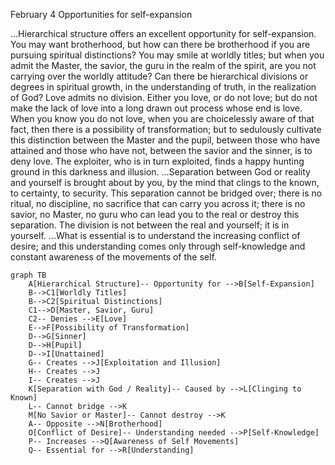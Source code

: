 
February 4
Opportunities for self-expansion

...Hierarchical structure offers an excellent opportunity for self-expansion. You may want brotherhood, but how can there be brotherhood if you are pursuing spiritual distinctions? You may smile at worldly titles; but when you admit the Master, the savior, the guru in the realm of the spirit, are you not carrying over the worldly attitude? Can there be hierarchical divisions or degrees in spiritual growth, in the understanding of truth, in the realization of God? Love admits no division. Either you love, or do not love; but do not make the lack of love into a long drawn out process whose end is love. When you know you do not love, when you are choicelessly aware of that fact, then there is a possibility of transformation; but to sedulously cultivate this distinction between the Master and the pupil, between those who have attained and those who have not, between the savior and the sinner, is to deny love. The exploiter, who is in turn exploited, finds a happy hunting ground in this darkness and illusion.
...Separation between God or reality and yourself is brought about by you, by the mind that clings to the known, to certainty, to security. This separation cannot be bridged over; there is no ritual, no discipline, no sacrifice that can carry you across it; there is no savior, no Master, no guru who can lead you to the real or destroy this separation. The division is not between the real and yourself; it is in yourself.
...What is essential is to understand the increasing conflict of desire; and this understanding comes only through self-knowledge and constant awareness of the movements of the self.

```mermaid
graph TB
    A[Hierarchical Structure]-- Opportunity for -->B[Self-Expansion]
    B-->C1[Worldly Titles]
    B-->C2[Spiritual Distinctions]
    C1-->D[Master, Savior, Guru]
    C2-- Denies -->E[Love]
    E-->F[Possibility of Transformation]
    D-->G[Sinner]
    D-->H[Pupil]
    D-->I[Unattained]
    G-- Creates -->J[Exploitation and Illusion]
    H-- Creates -->J
    I-- Creates -->J
    K[Separation with God / Reality]-- Caused by -->L[Clinging to Known]
    L-- Cannot bridge -->K
    M[No Savior or Master]-- Cannot destroy -->K
    A-- Opposite -->N[Brotherhood]
    O[Conflict of Desire]-- Understanding needed -->P[Self-Knowledge]
    P-- Increases -->Q[Awareness of Self Movements]
    Q-- Essential for -->R[Understanding]
```
